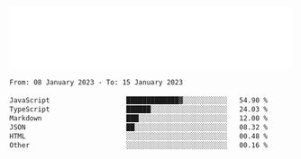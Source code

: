 [![](./hello.svg)](https://blog.yrobot.top?ref=github-yrobot)

<!--START_SECTION:waka-->

```text
From: 08 January 2023 - To: 15 January 2023

JavaScript                   █████████████▓░░░░░░░░░░░   54.90 %
TypeScript                   ██████░░░░░░░░░░░░░░░░░░░   24.03 %
Markdown                     ███░░░░░░░░░░░░░░░░░░░░░░   12.00 %
JSON                         ██░░░░░░░░░░░░░░░░░░░░░░░   08.32 %
HTML                         ░░░░░░░░░░░░░░░░░░░░░░░░░   00.48 %
Other                        ░░░░░░░░░░░░░░░░░░░░░░░░░   00.16 %
```

<!--END_SECTION:waka-->
